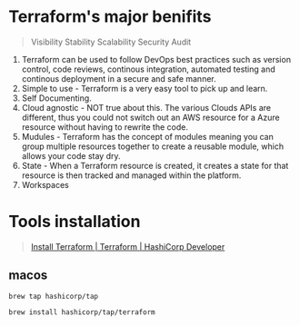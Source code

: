 # Terraform's major benifits

> Visibility
> Stability
> Scalability
> Security
> Audit

1. Terraform can be used to follow DevOps best practices such as version control, code reviews, continous integration, automated testing and continous deployment in a secure and safe manner.
2. Simple to use - Terraform is a very easy tool to pick up and learn.
3. Self Documenting.
4. Cloud agnostic - NOT true about this. The various Clouds APIs are different, thus you could not switch out an AWS resource for a Azure resource without having to rewrite the code.
5. Mudules - Terraform has the concept of modules meaning you can group multiple resources together to create a reusable module, which allows your code stay dry.
6. State - When a Terraform resource is created, it creates a state for that resource is then tracked and managed within the platform.
7. Workspaces

# Tools installation

> [Install Terraform | Terraform | HashiCorp Developer](https://developer.hashicorp.com/terraform/tutorials/aws-get-started/install-cli)

## macos

```
brew tap hashicorp/tap

brew install hashicorp/tap/terraform
```

